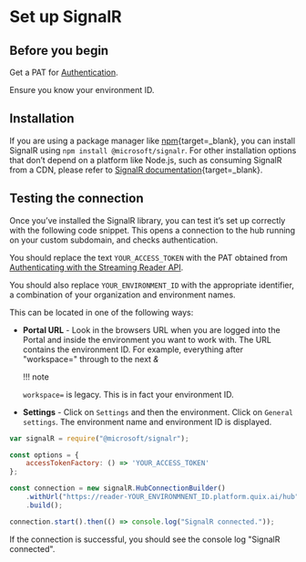# Set up SignalR

## Before you begin

Get a PAT for [Authentication](authenticate.md).

Ensure you know your environment ID.

## Installation

If you are using a package manager like [npm](https://www.npmjs.com/){target=_blank}, you can install SignalR using `npm install @microsoft/signalr`. For other installation options that don’t depend on a platform like Node.js, such as consuming SignalR from a CDN, please refer to [SignalR documentation](https://docs.microsoft.com/en-us/aspnet/core/signalr/javascript-client?view=aspnetcore-3.1){target=_blank}.

## Testing the connection

Once you’ve installed the SignalR library, you can test it’s set up correctly with the following code snippet. This opens a connection to the hub running on your custom subdomain, and checks authentication.

You should replace the text `YOUR_ACCESS_TOKEN` with the PAT obtained from [Authenticating with the Streaming Reader API](authenticate.md).

You should also replace `YOUR_ENVIRONMENT_ID` with the appropriate identifier, a combination of your organization and environment names.

This can be located in one of the following ways:

- **Portal URL**  - Look in the browsers URL when you are logged into the Portal and inside the     environment you want to work with. The URL contains the environment ID. For example, everything after "workspace=" through to the next *&*

  !!! note

    `workspace=` is legacy. This is in fact your environment ID.


- **Settings** - Click on `Settings` and then the environment. Click on `General settings`. The environment name and environment ID is displayed.

```javascript
var signalR = require("@microsoft/signalr");

const options = {
    accessTokenFactory: () => 'YOUR_ACCESS_TOKEN'
};

const connection = new signalR.HubConnectionBuilder()
    .withUrl("https://reader-YOUR_ENVIRONMNENT_ID.platform.quix.ai/hub", options)
    .build();

connection.start().then(() => console.log("SignalR connected."));
```

If the connection is successful, you should see the console log "SignalR connected".
